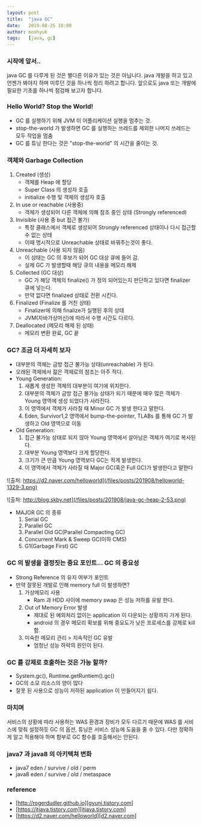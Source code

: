 ```yaml
---
layout: post
title:  "java GC"
date:   2019-08-25 10:00
author: moohyuk
tags:	[java, gc]
---
```

### 시작에 앞서.. 
java GC 를 다루게 된 것은 별다른 이유가 있는 것은 아닙니다. java 개발을 하고 있고 언젠가 봐야지 하며 미루던 것을 하나씩 정리 하려고 합니다. 앞으로도 java 또는 개발에 필요한 기초를 하나씩 점검해 보고자 합니다.

### Hello World? Stop the World!
- GC 를 실행하기 위해 JVM 이 어플리케이션 실행을 멈추는 것.
- stop-the-world 가 발생하면 GC 를 실행하는 쓰레드를 제외한 나머지 쓰레드는 모두 작업을 멈춤
- GC 를 튜닝 한다는 것은 "stop-the-world" 의 시간을 줄이는 것.


### 객체와 Garbage Collection 
1. Created (생성)
    - 객체를 Heap 에 할당
    - Super Class 의 생성자 호출
    - initialize 수행 및 객체의 생성자 호출
2. In use or reachable (사용중)
    - 객체가 생성되어 다른 객체에 의해 참조 중인 상태 (Strongly referenced)
3. Invisible (사용 중 but 접근 불가)
    - 특정 클래스에서 객체로 생성되어 Strongly referenced 상태이나 다시 접근할 수 없는 상태
    - 이때 명시적으로 Unreachable 상태로 바꿔주는것이 좋다.
4. Unreachable (사용 되지 않음)
    - 이 상태는 GC 의 후보가 되어 GC 대상 큐에 들어 감.
    - 실제 GC 가 발생할때 해당 큐의 내용을 메모리 해제
5. Collected (GC 대상)
    - GC 가 해당 객체의 finalize() 가 정의 되어있는지 판단하고 있다면 finalizer 큐에 넣는다.
    - 만약 없다면 finalized 상태로 전환 시킨다.
6. Finalized (Finalize 를 거친 상태)
    - Finalizer에 의해 finalize가 실행된 후의 상태
    - JVM(자바가상머신)에 따라서 수행 시간도 다르다.
7. Deallocated (메모리 해제 된 상태)
    - 메모리 변환 완료, GC 끝


### GC? 조금 더 자세히 보자
- 대부분의 객체는 금방 접근 불가능 상태(unreachable) 가 된다.
- 오래된 객체에서 젊은 객체로의 참조는 아주 적다.
- Young Generation:
    1. 새롭게 생성한 객체의 대부분이 여기에 위치한다. 
    2. 대부분의 객체가 금방 접근 불가능 상태가 되기 때문에 매우 많은 객체가 Young 영역에 생성 되었다가 사라진다. 
    3. 이 영역에서 객체가 사라질 때 Minor GC 가 발생 한다고 말한다.
    4. Eden, Survivor1,2 영역에서 bump-the-pointer, TLABs 를 통해 GC 가 발생하고 Old 영역으로 이동
- Old Generation:
    1. 접근 불가능 상태로 되지 않아 Young 영역에서 살아남은 객체가 여기로 복사된다. 
    2. 대부분 Young 영역보다 크게 할당한다.
    3. 크기가 큰 만큼 Young 영역보다 GC는 적게 발생한다. 
    4. 이 영역에서 객체가 사라질 때 Major GC(혹은 Full GC)가 발생한다고 말한다

![출처: https://d2.naver.com/helloworld](/files/posts/201908/helloworld-1329-3.png)

![출처: http://blog.skby.net](/files/posts/201908/java-gc-heap-2-53.png)


- MAJOR GC 의 종류
    1. Serial GC  
    2. Parallel GC  
    3. Parallel Old GC(Parallel Compacting GC)  
    4. Concurrent Mark & Sweep GC(이하 CMS)  
    5. G1(Garbage First) GC  


### GC 의 발생을 결정짓는 중요 포인트... GC 의 중요성
- Strong Reference 의 유지 여부가 포인트
- 만약 잘못된 개발로 인해 memory full 이 발생하면?
    1. 가상메모리 사용
        - Ram 과 HDD 사이에 memory swap 은 성능 저하를 유발 한다.
    2. Out of Memory Error 발생
        - 제대로 된 예외처리 없이는 application 이 다운되는 상황까지 가게 된다.
        - android 의 경우 메모리 확보를 위해 중요도가 낮은 프로세스를 강제로 kill 함.
    3. 미숙한 메모리 관리 > 지속적인 GC 유발
        - 엄청난 성능 하락의 원인이 된다.


### GC 를 강제로 호출하는 것은 가능 할까?
- System.gc(), Runtime.getRuntiem().gc()
- GC의 소모 리소스의 양이 많다
- 잘못 된 사용으로 성능이 저하된 application 이 만들어지기 쉽다.


### 마치며
서비스의 상황에 따라 사용하는 WAS 환경과 장비가 모두 다르기 때문에 WAS 를 서비스에 맞춰 설정하듯 GC 의 옵션, 튜닝은 서비스 성능에 도움을 줄 수 있다. 다만 정확하게 알고 적용해야 하며 함부로 GC 함수를 호출해서는 안된다.


### java7  과 java8 의 아키텍쳐 변화
- java7
eden / survive / old / perm  
- java8
eden / survive / old / metaspace 

### reference
  * [http://rogerdudler.github.io][gyuni.tistory.com]  
  * [https://itjava.tistory.com][itjava.tistory.com]  
  * [https://d2.naver.com/helloworld][d2.naver.com]  

[gyuni.tistory.com]: https://gyuni.tistory.com/69
[itjava.tistory.com]: https://itjava.tistory.com/37
[d2.naver.com]: https://d2.naver.com/helloworld/1329